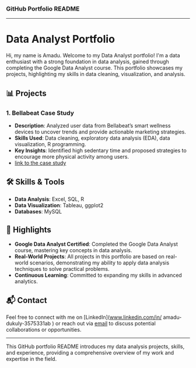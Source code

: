 ### GitHub Portfolio README

---

# Data Analyst Portfolio

Hi, my name is Amadu.
Welcome to my Data Analyst portfolio! I'm a data enthusiast with a strong foundation in data analysis, gained through completing the Google Data Analyst course. This portfolio showcases my projects, highlighting my skills in data cleaning, visualization, and analysis.

## 📊 Projects

### 1. **Bellabeat Case Study**
   - **Description**: Analyzed user data from Bellabeat’s smart wellness devices to uncover trends and provide actionable marketing strategies.
   - **Skills Used**: Data cleaning, exploratory data analysis (EDA), data visualization, R programming.
   - **Key Insights**: Identified high sedentary time and proposed strategies to encourage more physical activity among users.
   - [link to the case study](bellabeat_case_study.pdf)


## 🛠️ Skills & Tools

- **Data Analysis**: Excel, SQL, R
- **Data Visualization**: Tableau, ggplot2
- **Databases**: MySQL

## 🌟 Highlights

- **Google Data Analyst Certified**: Completed the Google Data Analyst course, mastering key concepts in data analysis.
- **Real-World Projects**: All projects in this portfolio are based on real-world scenarios, demonstrating my ability to apply data analysis techniques to solve practical problems.
- **Continuous Learning**: Committed to expanding my skills in advanced analytics.

## 📬 Contact

Feel free to connect with me on [LinkedIn](www.linkedin.com/in/
amadu-dukuly-3575331ab
) or reach out via [email](dukulyone2017@gmail.com) to discuss potential collaborations or opportunities.

---

This GitHub portfolio README introduces my data analysis projects, skills, and experience, providing a comprehensive overview of my work and expertise in the field.
